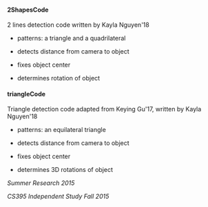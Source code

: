 #### 2ShapesCode
2 lines detection code written by Kayla Nguyen'18

* patterns: a triangle and a quadrilateral

* detects distance from camera to object

* fixes object center

* determines rotation of object

#### triangleCode
Triangle detection code adapted from Keying Gu'17, written by Kayla Nguyen'18

* patterns: an equilateral triangle

* detects distance from camera to object

* fixes object center

* determines 3D rotations of object

*Summer Research 2015*

*CS395 Independent Study Fall 2015*
